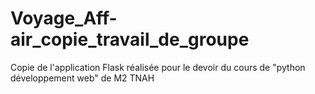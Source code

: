 # Voyage_Aff-air_copie_travail_de_groupe

Copie de l'application Flask réalisée pour le devoir du cours de "python développement web" de M2 TNAH

